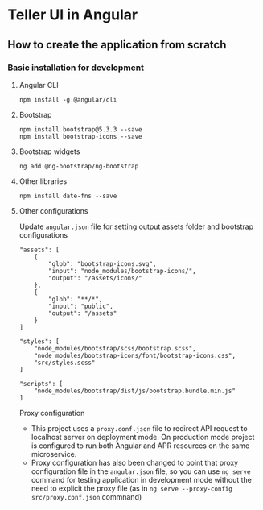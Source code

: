 # Teller UI in Angular
## How to create the application from scratch

### Basic installation for development

1. Angular CLI

    ```
    npm install -g @angular/cli
    ```

2. Bootstrap

    ```
    npm install bootstrap@5.3.3 --save
    npm install bootstrap-icons --save
    ```

3. Bootstrap widgets

    ```
    ng add @ng-bootstrap/ng-bootstrap
    ```

4. Other libraries

    ```
    npm install date-fns --save
    ```

5. Other configurations

    Update `angular.json` file for setting output assets folder and bootstrap configurations
    
    ```
    "assets": [
        {
            "glob": "bootstrap-icons.svg",
            "input": "node_modules/bootstrap-icons/",
            "output": "/assets/icons/"
        },
        {
            "glob": "**/*",
            "input": "public",
            "output": "/assets"
        }
    ]

    "styles": [
        "node_modules/bootstrap/scss/bootstrap.scss",
        "node_modules/bootstrap-icons/font/bootstrap-icons.css",
        "src/styles.scss"
    ]
    
    "scripts": [
        "node_modules/bootstrap/dist/js/bootstrap.bundle.min.js"
    ]
    ```

    Proxy configuration

    - This project uses a `proxy.conf.json` file to redirect API request to localhost server on deployment mode. On production mode project is configured to run both Angular and APR resources on the same microservice.
    - Proxy configuration has also been changed to point that proxy configuration file in the `angular.json` file, so you can use `ng serve` command for testing application in development mode without the need to explicit the proxy file (as in `ng serve --proxy-config src/proxy.conf.json` commnand)